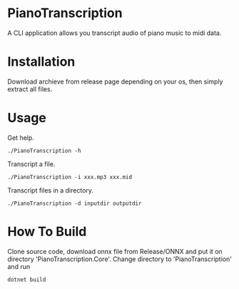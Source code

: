 # PianoTranscription
A CLI application allows you transcript audio of piano music to midi data.
# Installation
Download archieve from release page depending on your os, then simply extract all files.
# Usage
Get help.
```
./PianoTranscription -h
```
Transcript a file.
```
./PianoTranscription -i xxx.mp3 xxx.mid
```
Transcript files in a directory.
```
./PianoTranscription -d inputdir outputdir
```
# How To Build
Clone source code, download onnx file from Release/ONNX and put it on directory 'PianoTranscription.Core'. Change directory to 'PianoTranscription' and run
```
dotnet build
```